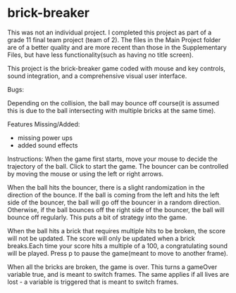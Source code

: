 # brick-breaker
This was not an individual project. I completed this project as part of a grade 11 final team project (team of 2).
The files in the Main Project folder are of a better quality and are more recent than those in the Supplementary Files, but have less functionality(such as having no title screen).

This project is the brick-breaker game coded with mouse and key controls, sound integration, and a comprehensive visual user interface.

Bugs:

Depending on the collision, the ball may bounce off course(it is assumed this is due to the ball intersecting with multiple bricks at the same time). 

Features Missing/Added:
 - missing power ups
 - added sound effects

Instructions:
When the game first starts, move your mouse to decide the trajectory of the ball. Click to start the game.
The bouncer can be controlled by moving the mouse or using the left or right arrows.

When the ball hits the bouncer, there is a slight randomization in the direction of the bounce. If the ball is coming from the left and hits the left side of the bouncer, the ball will go off the bouncer in a random direction. Otherwise, if the ball bounces off the right side of the bouncer, the ball will bounce off regularly. This puts a bit of strategy into the game.

When the ball hits a brick that requires multiple hits to be broken, the score will not be updated. The score will only be updated when a brick breaks.Each time your score hits a multiple of a 100, a congratulating sound will be played.
Press p to pause the game(meant to move to another frame).

When all the bricks are broken, the game is over. This turns a gameOver variable true, and is meant to switch frames. The same applies if all lives are lost - a variable is triggered that is meant to switch frames.
